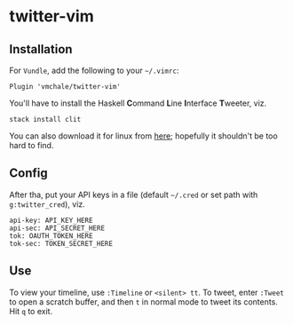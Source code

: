 # twitter-vim

## Installation

For `Vundle`, add the following to your `~/.vimrc`:

```
Plugin 'vmchale/twitter-vim'
```

You'll have to install the Haskell **C**ommand **L**ine **I**nterface
**T**weeter, viz.

```
stack install clit
```

You can also download it for linux from [here](https://github.com/vmchale/command-line-tweeter/releases); 
hopefully it shouldn't be too hard to find. 

## Config
After tha, put your API keys in a file (default `~/.cred` or set path with 
`g:twitter_cred`), viz.

```
api-key: API_KEY_HERE
api-sec: API_SECRET_HERE
tok: OAUTH_TOKEN_HERE
tok-sec: TOKEN_SECRET_HERE
```

## Use

To view your timeline, use `:Timeline` or `<silent> tt`. To tweet, enter
`:Tweet` to open a scratch buffer, and then `t` in normal mode to tweet its
contents. Hit `q` to exit. 
